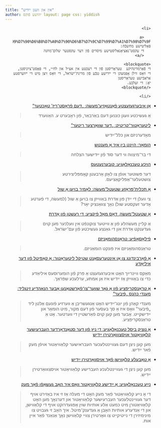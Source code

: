 ```yaml
---
title: "אין און וועגן ייִדיש"
author: יהושע פֿוקס layout: page css: yiddish
---
```


<div dir='rtl'>

<ul>

    <li> 
     
       <a href="/yiddish/%D7%93%D7%99%20%D7%A9%D7%9C%D7%95%D7%9D%D6%BE%D7%9E%D7%97%D7%A0%D7%94%20%D7%A4%D6%BF%D7%95%D7%9F%20%D7%93%D7%99%20%D7%A2%D7%A7%D7%A1%D7%98%D7%A2%20%D7%A0%D7%90%D6%B7%D7%A6%D7%99%D7%90%D6%B8%D7%A0%D7%90%D6%B7%D7%9C%D7%99%D7%A1%D7%98%D7%9F/">
    פּאָליטישע מחשבֿה:
       די עקסט־נאַציאָנאַליסטישע מיסדים פֿון דער עקסטער שלום־מחנה
       </a>
    
    <blockquote> 
    די פֿאַרמדינהיקע  טעראָריסטן פֿון די רעכטע אין אצ״ל און לח״י, די פּאָסט־ציוניסטן, די װאָס װילן אָפּמעקן די ייִדישע טבֿע פֿון מדינת־ישׂראל, די װאָס זיצן מיט די ײװערסטע אַראַבישע טעראָריסטן
    יאָ: די זעלבע.
    </blockquote>
    
    </li>

   <li> 

   <a href="/yiddish/דעם פֿראָסט־ריז׳ טאָכטער/">
אַן איבערגעזעצטע פֿאַנטאַזיע־מעשׂה:
   „דעם פֿראָסט־ריז' טאָכטער“   
   </a>

<blockquote> 
אַ געשיכטע װעגן כּוננען דעם באַרבאַר, פֿון ראָבערט ע. האַװערד
</blockquote>

</li>

   <li>
   <a href="/yiddish/%D7%93%D7%A2%D7%A8%20%D7%A9%D7%95%D7%95%D7%90%D6%B7%D7%A8%D7%A6%D7%A2%D7%A8%20%D7%A8%D7%99%D7%98%D7%A2%D7%A8/">
ליטעראַטור־קריטיק: „דער שװאַרצער ריטער“ 
</a>

  <blockquote> מאָדערניזם און כּלל־ייִדיש
       </blockquote>
</li>

   <li><a href="/yiddish/%D7%94%D7%B2%D6%B7%D7%A0%D7%98%20%D7%91%D7%99%D7%9F%20%D7%90%D7%99%D7%9A%20%D7%90%D6%B7%20%D7%9E%D7%A2%D7%A0%D7%98%D7%A9/">
הומאָר: הײַנט בין איך אַ מענטש
</a>  
  <blockquote> די בר־מיצווה ווי דער סוד פֿון ייִדישער הצלחה
       </blockquote>
</li>

   <li><a href="/yiddish/%D7%A7%D7%95%D7%91%D7%A2%D7%A8%D7%A0%D7%A2%D7%98%D7%A2%D7%A1/">
הױכע טעכנאָלאָגיע: קובערנעטעס
</a>

  <blockquote>דער פּשוטער אופֿן צו לאָזן אַרבעטן קאָמפּליצירטע צושטעלער־אַפּליקאַציעס.
       </blockquote>
</li>
<li>
 <a href="/yiddish/%D7%9C%D7%90%D6%B8%D7%9E%D7%99%D7%A8%20%D7%91%D7%95%D7%99%D7%A2%D7%9F%20%D7%90%D6%B7%20%D7%A9%D7%95%D7%9C/">
אַ  תּכלית־פּּראָזע שטעטל־מעשׂה: לאָמיר בויען אַ שול
 </a>  

  <blockquote>צי וועלן די ייִדן פּון אַדרת באַווײַזן צו בויען אַ שול (למעשׂה, די פֿערטע אָדער זעקסטע שול)
    נאָך צוואַנציק יאָר?
     </blockquote>
</li>
<li>
<a href="/yiddish/%D7%93%D7%99%20%D7%A8%D7%A2%D7%A9%D7%98%D7%9F%20%D7%A4%D6%BF%D7%95%D7%9F%20%D7%90%D6%B7%D7%93%D7%A8%D7%AA/">
אַ שטעטל־מעשׂה, דאָס מאָל פֿיקציע: די רעשטן פֿון אַדרת
</a>
<blockquote>
אַ קליין מעשׂהלע פֿון אַ ווײַטער צוקונפֿט אין וועלכער
מען קוים געדענקט אַדרת און די גאַנצע געשיכטע פֿון עם־ישׂראל.
</blockquote>
</li>
<li>
<a href="/yiddish/%D7%98%D7%A8%D7%90%D6%B7%D7%A0%D7%A1%D7%94%D7%95%D7%9E%D7%90%D6%B7%D7%A0%D7%99%D7%96%D7%9D%20%D7%90%D7%99%D7%96%20%D7%94%D7%95%D7%9E%D7%90%D6%B7%D7%A0%D7%99%D7%96%D7%9D/">
פֿילאָסאָפֿיע: טראַנסהומאַניזם
</a>
<blockquote>
טראַנסהומאַניזם איז פּונקט הומאַניזם.
</blockquote>
</li>
 <li>
 <a href="/yiddish/weinreich/">
אַ פֿאַרבינדונג צו אַן אינטערעסאַנט שטיקל ליטעראַטור: אַ קאַפּיטל
 פֿון דער איליאַדע
 </a>
 <blockquote>
מאַקס ווײַנרײַך האָט איבערגעזעצט אַ פּרק פֿון הומערוסעס איליאַדע כּדי צו באַווײַזן אַז ייִדיש איז אַן אמתע, ערלעכע שפּראַך.
</blockquote>
</li>

<li>
<a href="/yiddish/מענדי כּהנס פֿיבער/">
אַ טראַנסקריפּציע פֿון אַ גאָר שװער־צו־פֿאַרשטאַנען אָבער הנאהדיע זינגליד: מענדי כּהנס „פֿיבער“ 
</a>

<blockquote>
מענדי קאַהן פֿון יונג־ייִדיש האָט אַנגעשריבן אַ װערזיע פֿונעם אַלטן ליד „פֿיבער“ 
װאָס איז אַ סך בעסער פֿון דעם מקור, מיט הומאָר און ייִדישקייט. אָבער מען קען קױם פֿאַרשטײן די װערטער. אָט  אַ טראַנסקריפּציע.
  </blockquote>
</li>

<li>
<a href="/yiddish/mac-nikud/">
אַ נוציק ביסל טעכנאָלאָגיע: די ניץ פֿון דער 
  סטאַנדאַרדער העברעיִשער קלאַװיאַטור אױסצוװאַרטירן ייִדיש
</a>

<blockquote>
  מען קען ניצן דעם געוויינטלעכער העבראישער קלאַוויאַטור אױפֿן מעק פֿאר ייִדיש.
</blockquote>
</li>
<li>
<a href="/yiddish/mac-nikud-table.html">אַ טאַבעלע קלאַװישן פֿאַר אויסװאָרטירן ייִדיש
</a>
<blockquote>
  מען קען ניצן די געוויינטלעכע העבריִשע קלאַוויאַטור אויסצוּוואַרטירן ייִדיש.
</blockquote>
</li>
<li>
<a href="/yiddish/new-yiddish-keyboard">
נײַע טעכנאָלאָגיע: אַ ייִדישע קלאַוויאַטור װאָס איך האָב געשאַפֿן פֿאַר מעק
</a>
<blockquote>

די אָ נײַע קלאַװיאַטור פֿאַר מעק האָט די מעלה אַז זי איז באַזירט אױף דער געװײנטלעכער העברעיִשער קלאַװיאַטור און דערנאָך
מען האָט קלאַװיאַטורן מיט כּמעט אַלע אותיות שױן אָפּגעדרוקט אױף די קלאַװישן, און די אַנדערע אותיות האָבן אַ געדענק־מיטל.
איך האָב זי געבױט צו מינימיזירן די נײטיקײט צו װאָרטירן צװײ קלאַװישן נאָך אַנאַנד פֿאַר אײן אות.

 </blockquote>
</li>





</ul>
</div>
